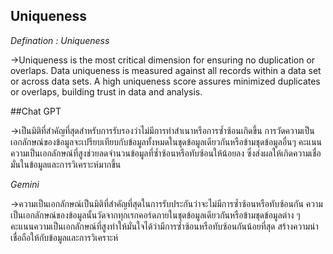 ## Uniqueness

*Defination : Uniqueness*

->Uniqueness is the most critical dimension for ensuring no duplication or overlaps. Data uniqueness is measured against all records within a data set or across data sets. A high uniqueness score assures minimized duplicates or overlaps, building trust in data and analysis.  

##Chat GPT

->เป็นมิติที่สำคัญที่สุดสำหรับการรับรองว่าไม่มีการทำสำเนาหรือการซ้ำซ้อนเกิดขึ้น การวัดความเป็นเอกลักษณ์ของข้อมูลจะเปรียบเทียบกับข้อมูลทั้งหมดในชุดข้อมูลเดียวกันหรือข้ามชุดข้อมูลอื่นๆ คะแนนความเป็นเอกลักษณ์ที่สูงช่วยลดจำนวนข้อมูลที่ซ้ำซ้อนหรือทับซ้อนให้น้อยลง ซึ่งส่งผลให้เกิดความเชื่อมั่นในข้อมูลและการวิเคราะห์มากขึ้น

_Gemini_

->ความเป็นเอกลักษณ์เป็นมิติที่สำคัญที่สุดในการรับประกันว่าจะไม่มีการซ้ำซ้อนหรือทับซ้อนกัน ความเป็นเอกลักษณ์ของข้อมูลนั้นวัดจากทุกเรกคอร์ดภายในชุดข้อมูลเดียวกันหรือข้ามชุดข้อมูลต่าง ๆ คะแนนความเป็นเอกลักษณ์ที่สูงทำให้มั่นใจได้ว่ามีการซ้ำซ้อนหรือทับซ้อนกันน้อยที่สุด สร้างความน่าเชื่อถือให้กับข้อมูลและการวิเคราะห์
